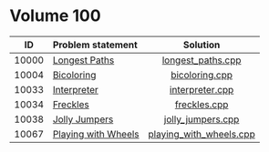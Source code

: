# Volume 100

|  ID   |    Problem statement    |          Solution           |
|:-----:|:------------------------|:---------------------------:|
| 10000 | [Longest Paths][]       | [longest_paths.cpp][]       |
| 10004 | [Bicoloring][]          | [bicoloring.cpp][]          |
| 10033 | [Interpreter][]         | [interpreter.cpp][]         |
| 10034 | [Freckles][]            | [freckles.cpp][]            |
| 10038 | [Jolly Jumpers][]       | [jolly_jumpers.cpp][]       |
| 10067 | [Playing with Wheels][] | [playing_with_wheels.cpp][] |

[Longest Paths]:       http://uva.onlinejudge.org/index.php?option=com_onlinejudge&Itemid=8&category=12&page=show_problem&problem=941
[Bicoloring]:          http://uva.onlinejudge.org/index.php?option=com_onlinejudge&Itemid=8&category=12&page=show_problem&problem=945
[Interpreter]:         http://uva.onlinejudge.org/index.php?option=com_onlinejudge&Itemid=8&category=12&page=show_problem&problem=974
[Freckles]:            http://uva.onlinejudge.org/index.php?option=com_onlinejudge&Itemid=8&category=12&page=show_problem&problem=975
[Jolly Jumpers]:       http://uva.onlinejudge.org/index.php?option=com_onlinejudge&Itemid=8&category=12&page=show_problem&problem=979
[Playing with Wheels]: http://uva.onlinejudge.org/index.php?option=com_onlinejudge&Itemid=8&category=12&page=show_problem&problem=1008

[longest_paths.cpp]:       longest_paths.cpp
[bicoloring.cpp]:          bicoloring.cpp
[interpreter.cpp]:         interpreter.cpp
[freckles.cpp]:            freckles.cpp
[jolly_jumpers.cpp]:       jolly_jumpers.cpp
[playing_with_wheels.cpp]: playing_with_wheels.cpp
